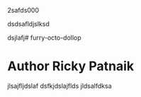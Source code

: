 
2safds000

dsdsafldjslksd

dsjlafj# furry-octo-dollop
# Author Ricky Patnaik
jlsajfljdslaf
dsfkjdslajflds
jldsalfdksa
